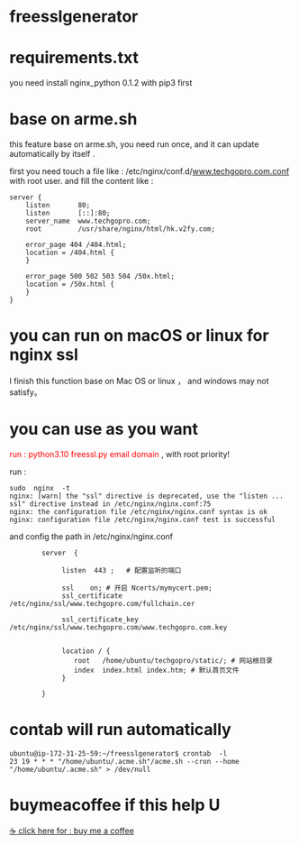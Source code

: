 # freesslgenerator

# requirements.txt
you need install nginx_python 0.1.2 with pip3 first

# base on arme.sh
this feature base on  arme.sh, you need run once, and it can update automatically by itself .

first you need touch a file  like :  /etc/nginx/conf.d/www.techgopro.com.conf  with root user.
and fill the content like : 
```
server {
    listen       80;
    listen       [::]:80;
    server_name  www.techgopro.com;
    root         /usr/share/nginx/html/hk.v2fy.com;

    error_page 404 /404.html;
    location = /404.html {
    }

    error_page 500 502 503 504 /50x.html;
    location = /50x.html {
    }
}
```

# you can run on macOS or linux for nginx ssl
I finish this function base on Mac OS or linux ， and windows may not satisfy。

# you can use as you want 

<font color=red> run : python3.10  freessl.py  email  domain </font>,  with root priority!

run : 
```
sudo  nginx  -t 
nginx: [warn] the "ssl" directive is deprecated, use the "listen ... ssl" directive instead in /etc/nginx/nginx.conf:75
nginx: the configuration file /etc/nginx/nginx.conf syntax is ok
nginx: configuration file /etc/nginx/nginx.conf test is successful
```

and config the path in  /etc/nginx/nginx.conf 

```
        server  {

             listen  443 ;   # 配置监听的端口

             ssl    on; # 开启 Ncerts/mymycert.pem;
             ssl_certificate       /etc/nginx/ssl/www.techgopro.com/fullchain.cer 

             ssl_certificate_key  /etc/nginx/ssl/www.techgopro.com/www.techgopro.com.key 


             location / {
                root   /home/ubuntu/techgopro/static/; # 网站根目录
                index  index.html index.htm; # 默认首页文件
             }

        }
```

# contab will run automatically
```
ubuntu@ip-172-31-25-59:~/freesslgenerator$ crontab  -l 
23 19 * * * "/home/ubuntu/.acme.sh"/acme.sh --cron --home "/home/ubuntu/.acme.sh" > /dev/null
```

# buymeacoffee if this help U 

[☕️ click here for : buy me a coffee](https://buymeacoffee.com/tbag.yan)




